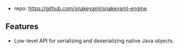 
- repo: https://github.com/snakeyaml/snakeyaml-engine

## Features

- Low-level API for serializing and deserializing native Java objects.